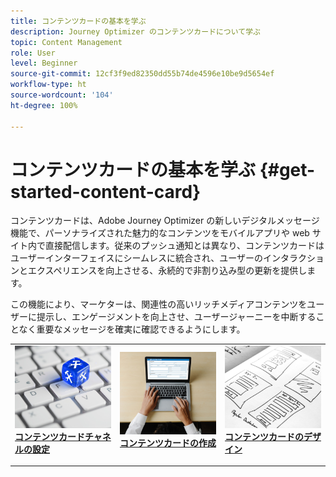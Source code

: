 ```yaml
---
title: コンテンツカードの基本を学ぶ
description: Journey Optimizer のコンテンツカードについて学ぶ
topic: Content Management
role: User
level: Beginner
source-git-commit: 12cf3f9ed82350dd55b74de4596e10be9d5654ef
workflow-type: ht
source-wordcount: '104'
ht-degree: 100%

---
```


# コンテンツカードの基本を学ぶ {#get-started-content-card}

コンテンツカードは、Adobe Journey Optimizer の新しいデジタルメッセージ機能で、パーソナライズされた魅力的なコンテンツをモバイルアプリや web サイト内で直接配信します。従来のプッシュ通知とは異なり、コンテンツカードはユーザーインターフェイスにシームレスに統合され、ユーザーのインタラクションとエクスペリエンスを向上させる、永続的で非割り込み型の更新を提供します。

この機能により、マーケターは、関連性の高いリッチメディアコンテンツをユーザーに提示し、エンゲージメントを向上させ、ユーザージャーニーを中断することなく重要なメッセージを確実に確認できるようにします。

<table style="table-layout:fixed"><tr style="border: 0;">
<td>
<a href="content-card-configuration.md">
<img alt="リード" src="../assets/do-not-localize/sms-config.jpg">
</a>
<div><a href="content-card-configuration.md"><strong>コンテンツカードチャネルの設定</strong>
</div>
<p>
</td>
<td>
<a href="create-content-card.md">
<img alt="低頻度" src="../assets/do-not-localize/sms-create.jpeg">
</a>
<div>
<a href="create-content-card.md"><strong>コンテンツカードの作成</strong></a>
</div>
<p></td>
<td>
<a href="design-content-card.md">
<img alt="検証" src="../assets/do-not-localize/web-design.jpg">
</a>
<div>
<a href="design-content-card.md"><strong>コンテンツカードのデザイン</strong></a>
</div>
<p>
</td>
</tr></table>


